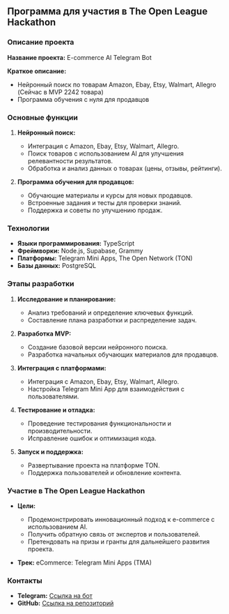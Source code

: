 ## Программа для участия в The Open League Hackathon

### Описание проекта

**Название проекта:** E-commerce AI Telegram Bot

**Краткое описание:**

- Нейронный поиск по товарам Amazon, Ebay, Etsy, Walmart, Allegro (Сейчас в MVP 2242 товара)
- Программа обучения с нуля для продавцов

### Основные функции

1. **Нейронный поиск:**

   - Интеграция с Amazon, Ebay, Etsy, Walmart, Allegro.
   - Поиск товаров с использованием AI для улучшения релевантности результатов.
   - Обработка и анализ данных о товарах (цены, отзывы, рейтинги).

2. **Программа обучения для продавцов:**
   - Обучающие материалы и курсы для новых продавцов.
   - Встроенные задания и тесты для проверки знаний.
   - Поддержка и советы по улучшению продаж.

### Технологии

- **Языки программирования:** TypeScript
- **Фреймворки:** Node.js, Supabase, Grammy
- **Платформы:** Telegram Mini Apps, The Open Network (TON)
- **Базы данных:** PostgreSQL

### Этапы разработки

1. **Исследование и планирование:**

   - Анализ требований и определение ключевых функций.
   - Составление плана разработки и распределение задач.

2. **Разработка MVP:**

   - Создание базовой версии нейронного поиска.
   - Разработка начальных обучающих материалов для продавцов.

3. **Интеграция с платформами:**

   - Интеграция с Amazon, Ebay, Etsy, Walmart, Allegro.
   - Настройка Telegram Mini App для взаимодействия с пользователями.

4. **Тестирование и отладка:**

   - Проведение тестирования функциональности и производительности.
   - Исправление ошибок и оптимизация кода.

5. **Запуск и поддержка:**
   - Развертывание проекта на платформе TON.
   - Поддержка пользователей и обновление контента.

### Участие в The Open League Hackathon

- **Цели:**

  - Продемонстрировать инновационный подход к e-commerce с использованием AI.
  - Получить обратную связь от экспертов и пользователей.
  - Претендовать на призы и гранты для дальнейшего развития проекта.

- **Трек:** eCommerce: Telegram Mini Apps (TMA)

### Контакты

- **Telegram:** [Ссылка на бот](https://t.me/Bachinin_Evgenii_bot)
- **GitHub:** [Ссылка на репозиторий](https://github.com/gHashTag/e-commerce-dev.git)
